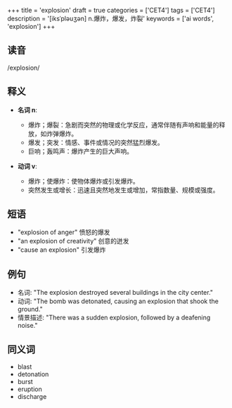 +++
title = 'explosion'
draft = true
categories = ['CET4']
tags = ['CET4']
description = '[iksˈpləuʒən] n.爆炸，爆发，炸裂'
keywords = ['ai words', 'explosion']
+++

## 读音
/explosion/  

## 释义
- **名词 n**:
  - 爆炸；爆裂：急剧而突然的物理或化学反应，通常伴随有声响和能量的释放，如炸弹爆炸。
  - 爆发；突发：情感、事件或情况的突然猛烈爆发。
  - 巨响；轰鸣声：爆炸产生的巨大声响。

- **动词 v**:
  - 爆炸；使爆炸：使物体爆炸或引发爆炸。
  - 突然发生或增长：迅速且突然地发生或增加，常指数量、规模或强度。

## 短语
- "explosion of anger" 愤怒的爆发
- "an explosion of creativity" 创意的迸发
- "cause an explosion" 引发爆炸

## 例句
- 名词: "The explosion destroyed several buildings in the city center."
- 动词: "The bomb was detonated, causing an explosion that shook the ground."
- 情景描述: "There was a sudden explosion, followed by a deafening noise."

## 同义词
- blast
- detonation
- burst
- eruption
- discharge
